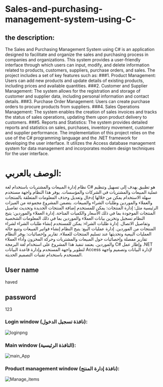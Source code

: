 # Sales-and-purchasing-management-system-using-C-
## the description:
The Sales and Purchasing Management System using C# is an application designed to facilitate and organize the sales and purchasing process in companies and organizations. This system provides a user-friendly interface through which users can input, modify, and delete information related to products, customers, suppliers, purchase orders, and sales.
The project includes a set of key features such as:
###1. Product Management:
Users can add new products and update details of existing products, including prices and available quantities.
###2. Customer and Supplier Management:
The system allows for the registration and storage of customer and supplier data, including personal information and contact details.
###3. Purchase Order Management:
Users can create purchase orders to procure products from suppliers.
###4. Sales Operations Management:
The system enables the creation of sales invoices and tracks the status of sales operations, updating them upon product delivery to customers.
###5. Reports and Statistics:
The system provides detailed reports and statistics on sales, purchases, inventory movement, customer and supplier performance.
The implementation of this project relies on the use of the C# programming language and the .NET framework for developing the user interface. It utilizes the Access database management system for data management and incorporates modern design techniques for the user interface.

# الوصف بالعربي: 
نظام إدارة المبيعات والمشتريات باستخدام لغة C# هو تطبيق يهدف إلى تسهيل وتنظيم عملية المبيعات والمشتريات في الشركات والمؤسسات. يوفر هذا النظام واجهة مستخدم سهلة الاستخدام يمكن من خلالها إدخال وتعديل وحذف المعلومات المتعلقة بالمنتجات والعملاء والموردين وطلبات الشراء والمبيعات.
يتضمن المشروع مجموعة من الميزات الرئيسية مثل:
إدارة المنتجات: يمكن للمستخدم إضافة المنتجات الجديدة وتحديث تفاصيل المنتجات الموجودة بما في ذلك الأسعار والكميات المتاحة.
إدارة العملاء والموردين: يتيح النظام تسجيل وتخزين بيانات العملاء والموردين بما في ذلك المعلومات الشخصية وتفاصيل الاتصال.
إدارة طلبات الشراء: يمكن للمستخدم إنشاء طلبات الشراء لشراء المنتجات من الموردين. 
إدارة عمليات البيع: يتيح النظام إنشاء فواتير المبيعات وتتبع حالة العمليات البيعية وتحديثها عند تسليم المنتجات للعملاء.
تقارير وإحصائيات: يوفر النظام تقارير مفصلة وإحصائيات حول المبيعات والمشتريات وحركة المخزون وأداء العملاء والموردين.
يعتمد تنفيذ هذا المشروع على استخدام لغة البرمجة C# وإطار عمل .NET لتطوير واجهة المستخدم وإدارة قاعدة البيانات Access لإدارة البيانات وتصميم واجهة المستخدم باستخدام تقنيات التصميم الحديثة.


## User name
haved

## password 
123

### Login window (نافذة تسجيل الدخول):
![loginpng](https://github.com/HavedAlhadi/Student-Management-Project-Using-C-Sharp/assets/130609547/3dc2fbf0-4920-4d9c-bf24-93a900d0b0b1)

### Main window (النافذة الرئيسية):
![main_App](https://github.com/HavedAlhadi/Student-Management-Project-Using-C-Sharp/assets/130609547/c0f101a5-b7f5-482a-981a-6a7d874f0b71)

### Product management window (نافذة إدارة المنتج):
![Manage_items](https://github.com/HavedAlhadi/Student-Management-Project-Using-C-Sharp/assets/130609547/fa68938a-d162-4214-b991-a4f057454565)


